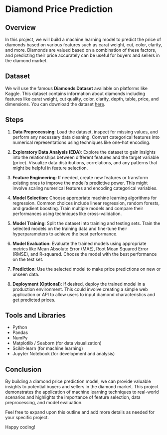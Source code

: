 # Diamond Price Prediction

## Overview

In this project, we will build a machine learning model to predict the price of diamonds based on various features such as carat weight, cut, color, clarity, and more. Diamonds are valued based on a combination of these factors, and predicting their price accurately can be useful for buyers and sellers in the diamond market.

## Dataset

We will use the famous **Diamonds Dataset** available on platforms like Kaggle. This dataset contains information about diamonds including features like carat weight, cut quality, color, clarity, depth, table, price, and dimensions. You can download the dataset [here](https://www.kaggle.com/shivam2503/diamonds).

## Steps

1. **Data Preprocessing**: Load the dataset, inspect for missing values, and perform any necessary data cleaning. Convert categorical features into numerical representations using techniques like one-hot encoding.

2. **Exploratory Data Analysis (EDA)**: Explore the dataset to gain insights into the relationships between different features and the target variable (price). Visualize data distributions, correlations, and any patterns that might be helpful in feature selection.

3. **Feature Engineering**: If needed, create new features or transform existing ones to improve the model's predictive power. This might involve scaling numerical features and encoding categorical variables.

4. **Model Selection**: Choose appropriate machine learning algorithms for regression. Common choices include linear regression, random forests, and gradient boosting. Train multiple models and compare their performances using techniques like cross-validation.

5. **Model Training**: Split the dataset into training and testing sets. Train the selected models on the training data and fine-tune their hyperparameters to achieve the best performance.

6. **Model Evaluation**: Evaluate the trained models using appropriate metrics like Mean Absolute Error (MAE), Root Mean Squared Error (RMSE), and R-squared. Choose the model with the best performance on the test set.

7. **Prediction**: Use the selected model to make price predictions on new or unseen data.

8. **Deployment (Optional)**: If desired, deploy the trained model in a production environment. This could involve creating a simple web application or API to allow users to input diamond characteristics and get predicted prices.

## Tools and Libraries

- Python
- Pandas
- NumPy
- Matplotlib / Seaborn (for data visualization)
- Scikit-learn (for machine learning)
- Jupyter Notebook (for development and analysis)

## Conclusion

By building a diamond price prediction model, we can provide valuable insights to potential buyers and sellers in the diamond market. This project demonstrates the application of machine learning techniques to real-world scenarios and highlights the importance of feature selection, data preprocessing, and model evaluation.

Feel free to expand upon this outline and add more details as needed for your specific project.

Happy coding!

